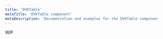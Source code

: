 ```yaml
---
title: 'DVKTable'
metaTitle: 'DVKTable component'
metaDescription: 'Documentation and examples for the DVKTable component'
---
```


WIP
